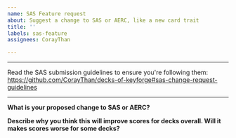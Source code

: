 ```yaml
---
name: SAS Feature request
about: Suggest a change to SAS or AERC, like a new card trait
title: ''
labels: sas-feature
assignees: CorayThan

---
```


********************************************
Read the SAS submission guidelines to ensure you're following them:
https://github.com/CorayThan/decks-of-keyforge#sas-change-request-guidelines
********************************************

**What is your proposed change to SAS or AERC?**

**Describe why you think this will improve scores for decks overall. Will it makes scores worse for some decks?**
